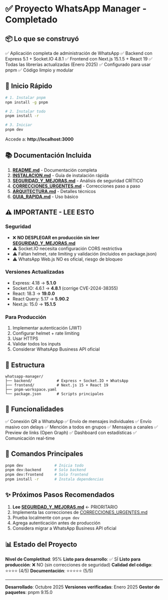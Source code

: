 # ✅ Proyecto WhatsApp Manager - Completado

## 📦 Lo que se construyó

✅ Aplicación completa de administración de WhatsApp
✅ Backend con Express 5.1 + Socket.IO 4.8.1
✅ Frontend con Next.js 15.1.5 + React 19
✅ Todas las librerías actualizadas (Enero 2025)
✅ Configurado para usar pnpm
✅ Código limpio y modular

## 🚀 Inicio Rápido

```bash
# 1. Instalar pnpm
npm install -g pnpm

# 2. Instalar todo
pnpm install -r

# 3. Iniciar
pnpm dev
```

Accede a: **http://localhost:3000**

## 📚 Documentación Incluida

1. **[README.md](README.md)** - Documentación completa
2. **[INSTALACION.md](INSTALACION.md)** - Guía de instalación rápida
3. **[SEGURIDAD_Y_MEJORAS.md](SEGURIDAD_Y_MEJORAS.md)** - Análisis de seguridad CRÍTICO
4. **[CORRECCIONES_URGENTES.md](CORRECCIONES_URGENTES.md)** - Correcciones paso a paso
5. **[ARQUITECTURA.md](ARQUITECTURA.md)** - Detalles técnicos
6. **[GUIA_RAPIDA.md](GUIA_RAPIDA.md)** - Uso básico

## ⚠️ IMPORTANTE - LEE ESTO

### Seguridad
- ❌ **NO DESPLEGAR en producción sin leer [SEGURIDAD_Y_MEJORAS.md](SEGURIDAD_Y_MEJORAS.md)**
- ⚠️ Socket.IO necesita configuración CORS restrictiva
- ⚠️ Faltan helmet, rate limiting y validación (incluidos en package.json)
- ⚠️ WhatsApp Web.js NO es oficial, riesgo de bloqueo

### Versiones Actualizadas
- Express: 4.18 → **5.1.0**
- Socket.IO: 4.6.1 → **4.8.1** (corrige CVE-2024-38355)
- React: 18.3 → **19.0.0**
- React Query: 5.17 → **5.90.2**
- Next.js: 15.0 → **15.1.5**

### Para Producción
1. Implementar autenticación (JWT)
2. Configurar helmet + rate limiting
3. Usar HTTPS
4. Validar todos los inputs
5. Considerar WhatsApp Business API oficial

## 📁 Estructura

```
whatsapp-manager/
├── backend/           # Express + Socket.IO + WhatsApp
├── frontend/          # Next.js 15 + React 19
├── pnpm-workspace.yaml
└── package.json       # Scripts principales
```

## 🎯 Funcionalidades

✅ Conexión QR a WhatsApp
✅ Envío de mensajes individuales
✅ Envío masivo con delays
✅ Mención a todos en grupos
✅ Mensajes a canales
✅ Preview de links (Open Graph)
✅ Dashboard con estadísticas
✅ Comunicación real-time

## 🔧 Comandos Principales

```bash
pnpm dev              # Inicia todo
pnpm dev:backend      # Solo backend
pnpm dev:frontend     # Solo frontend
pnpm install -r       # Instala dependencias
```

## ✨ Próximos Pasos Recomendados

1. **Lee [SEGURIDAD_Y_MEJORAS.md](SEGURIDAD_Y_MEJORAS.md)** ← PRIORITARIO
2. Implementa las correcciones de [CORRECCIONES_URGENTES.md](CORRECCIONES_URGENTES.md)
3. Prueba localmente con `pnpm dev`
4. Agrega autenticación antes de producción
5. Considera migrar a WhatsApp Business API oficial

## 📊 Estado del Proyecto

**Nivel de Completitud**: 95%
**Listo para desarrollo**: ✅ SÍ
**Listo para producción**: ❌ NO (sin correcciones de seguridad)
**Calidad del código**: ⭐⭐⭐⭐ (4/5)
**Documentación**: ⭐⭐⭐⭐⭐ (5/5)

---

**Desarrollado**: Octubre 2025
**Versiones verificadas**: Enero 2025
**Gestor de paquetes**: pnpm 9.15.0
